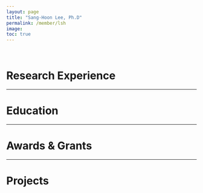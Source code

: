 ```yaml
---
layout: page
title: "Sang-Hoon Lee, Ph.D"
permalink: /member/lsh
image: 
toc: true
---
```


<br>

# Research Experience


***

# Education


***

# Awards & Grants


***

# Projects


